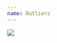 ```yaml
---
name: Outliers
---
```


<a href="https://www.amazon.com/Outliers-Story-Success-Malcolm-Gladwell/dp/0316017930/ref=as_li_ss_il?dchild=1&keywords=outliers&qid=1596501791&sr=8-2&linkCode=li2&tag=kombatkitchen-20&linkId=8a2f5c054f8edcdc157b2d436bf711a4&language=en_US" target="_blank"><img border="0" src="//ws-na.amazon-adsystem.com/widgets/q?_encoding=UTF8&ASIN=0316017930&Format=_SL160_&ID=AsinImage&MarketPlace=US&ServiceVersion=20070822&WS=1&tag=kombatkitchen-20&language=en_US" ></a><img src="https://ir-na.amazon-adsystem.com/e/ir?t=kombatkitchen-20&language=en_US&l=li2&o=1&a=0316017930" width="1" height="1" border="0" alt="" style="border:none !important; margin:0px !important;" />
